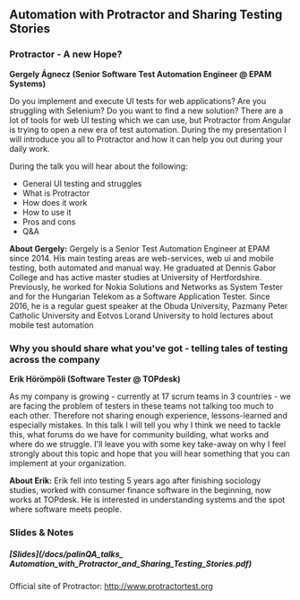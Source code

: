 ## Automation with Protractor and Sharing Testing Stories

### Protractor - A new Hope?
__Gergely Ágnecz (Senior Software Test Automation Engineer @ EPAM Systems)__

Do you implement and execute UI tests for web applications? Are you struggling with Selenium? Do you want to find a new solution? There are a lot of tools for web UI testing which we can use, but Protractor from Angular is trying to open a new era of test automation. During the my presentation I will introduce you all to Protractor and how it can help you out during your daily work.

During the talk you will hear about the following:
- General UI testing and struggles
- What is Protractor
- How does it work
- How to use it
- Pros and cons
- Q&A

__About Gergely:__
Gergely is a Senior Test Automation Engineer at EPAM since 2014. His main testing areas are web-services, web ui and mobile testing, both automated and manual way. He graduated at Dennis Gabor College and has active master studies at University of Hertfordshire. Previously, he worked for Nokia Solutions and Networks as System Tester and for the Hungarian Telekom as a Software Application Tester. Since 2016, he is a regular guest speaker at the Obuda University, Pazmany Peter Catholic University and Eotvos Lorand University to hold lectures about mobile test automation

### Why you should share what you've got - telling tales of testing across the company
__Erik Hörömpöli (Software Tester @ TOPdesk)__

As my company is growing - currently at 17 scrum teams in 3 countries - we are facing the problem of testers in these teams not talking too much to each other. Therefore not sharing enough experience, lessons-learned and especially mistakes. In this talk I will tell you why I think we need to tackle this, what forums do we have for community building, what works and where do we struggle. I'll leave you with some key take-away on why I feel strongly about this topic and hope that you will hear something that you can implement at your organization.

__About Erik:__
Erik fell into testing 5 years ago after finishing sociology studies, worked with consumer finance software in the beginning, now works at TOPdesk. He is interested in understanding systems and the spot where software meets people.

### Slides & Notes
##### [Slides](/docs/palinQA_talks_ Automation_with_Protractor_and_Sharing_Testing_Stories.pdf)

Official site of Protractor: http://www.protractortest.org
